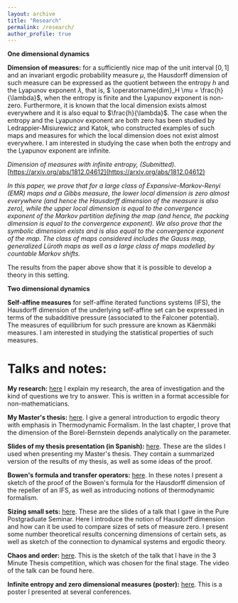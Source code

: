 ```yaml
---
layout: archive
title: "Research"
permalink: /research/
author_profile: true
---
```



**One dimensional dynamics**

**Dimension of measures:** for a sufficiently nice map of the unit interval $[0,1]$ and an invariant ergodic probability measure $\mu$, the Hausdorff dimension of such measure can be expressed as the quotient between the entropy $h$ and the Lyapunov exponent $\lambda$, that is, $ \operatorname{dim}_H \mu = \frac{h}{\lambda}$,  when the entropy is finite and the Lyapunov exponent is non-zero. Furthermore, it is known that the local dimension exists almost everywhere and it is also equal to $\frac{h}{\lambda}$. The case when the entropy and the Lyapunov exponent are both zero has been studied by Ledrappier-Misiurewicz and Katok, who constructed examples of such maps and measures for which the local dimension does not exist almost everywhere. I am interested in studying the case when both the entropy and the Lyapunov exponent are infinite.

*Dimension of measures with infinite entropy, (Submitted).* [https://arxiv.org/abs/1812.04612](https://arxiv.org/abs/1812.04612)

*In this paper, we prove that for a large class of Expansive-Markov-Renyi (EMR) maps and a Gibbs measure, the lower local dimension is zero almost everywhere (and hence the Hausdorff dimension of the measure is also zero), while the upper local dimension is equal to the convergence exponent of the Markov partition defining the map (and hence, the packing dimension is equal to the convergence exponent). We also prove that the symbolic dimension exists and is also equal to the convergence exponent of the map.  The class of maps considered includes the Gauss map, generalized Lüroth maps as well as a large class of maps modelled by countable Markov shifts.*

The results from the paper above show that it is possible to develop a theory in this setting.

**Two dimensional dynamics** 

**Self-affine measures** for self-affine iterated functions systems (IFS), the Hausdorff dimension of the underlying self-affine set can be expressed in terms of the subadditive pressure (associated to the Falconer potential). The measures of equilibrium for such pressure are known as Käenmäki measures. I am interested in studying the statistical properties of such measures.

# Talks and notes:

**My research:** [here](http://felperez.github.io/files/research.pdf) I explain my research, the area of investigation and the kind of questions we try to answer. This is written in a format accessible for non-mathematicians.

**My Master's thesis:** [here](http://felperez.github.io/files/thesis.pdf). I give a general introduction to ergodic theory with emphasis in Thermodynamic Formalism. In the last chapter, I prove that the dimension of the Borel-Bernstein depends analytically on the parameter.

**Slides of my thesis presentation (in Spanish):** [here](http://felperez.github.io/files/slides.pdf). These are the slides I used when presenting my Master's thesis. They contain a summarized  version of the results of my thesis, as well as some ideas of the proof.

**Bowen's formula and transfer operators:** [here](http://felperez.github.io/files/bowen.pdf). In these notes I present a sketch of the proof of the Bowen's formula for the Hausdorff dimension of the repeller of an IFS, as well as introducing notions of thermodynamic formalism.

**Sizing small sets:** [here](http://felperez.github.io/files/pps.pdf). These are the slides of a talk that I gave in the Pure Postgraduate Seminar. Here I introduce the notion of Hausdorff dimension and how can it be used to compare sizes of sets of measure zero. I present some number theoretical results concerning dimensions of certain sets, as well as sketch of the connection to dynamical systems and ergodic theory.

**Chaos and order:** [here](http://felperez.github.io/files/chaos.pdf). This is the sketch of the talk that I have in the 3 Minute Thesis competition, which was chosen for the final stage. The video of the talk can be found here.

**Infinite entropy and zero dimensional measures (poster):** [here](http://felperez.github.io/files/poster.pdf). This is a poster I presented at several conferences.
